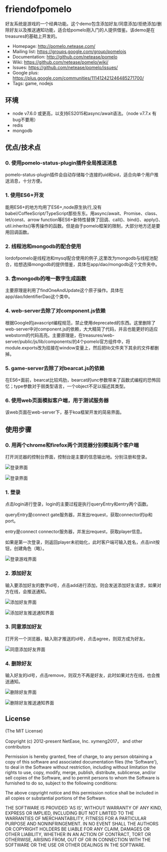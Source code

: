 # friendofpomelo


好友系统是游戏的一个经典功能。这个demo包含添加好友/同意添加/拒绝添加/删除好友以及推送通知功能，适合给pomelo刚入门的人提供借鉴。该demo是在treasures的基础上开发的。


 * Homepage: <http://pomelo.netease.com/>
 * Mailing list: <https://groups.google.com/group/pomelojs>
 * Documentation: <http://github.com/netease/pomelo>
 * Wiki: <https://github.com/netease/pomelo/wiki/>
 * Issues: <https://github.com/netease/pomelo/issues/>
 * Google plus: <https://plus.google.com/communities/111412421246485271700/>
 * Tags: game, nodejs 

## 环境

- node v7.6.0 或更高，以支持ES2015和async/await语法。（node v7.7.x 有bug不要用）
- redis
- mongodb


## 优点/技术点

### 0. 使用pomelo-status-plugin插件全局推送消息

pomelo-status-plugin插件会自动存储每个连接的uid和sid，适合向单个用户推送消息，十分方便。

### 1. 使用ES6+开发

能用ES6+的地方均用了ES6+,node原生执行,没有babel/CoffeeScript/TypeScript那些东东。用async/await、Promise、class、let/const、arrow function等ES6+新特性替换了回调、call()、bind()、apply()、util.inherits()等秀操作的函数。但是由于pomelo框架的限制，大部分地方还是要用回调函数。

### 2. 线程池和mongodb的配合使用

lordofpomelo是线程池和mysql配合使用的例子,这里改为mongodb与线程池配合，给想选择mongodb的提供借鉴，具体在app/dao/mongodb这个文件夹中。

### 3. 含mongodb的唯一数字生成函数

主要原理是利用了findOneAndUpdate这个原子操作。具体在app/dao/IdentifierDao这个类中。

### 4. web-server去除了对component.js依赖

根据Google的javascript编程规范，禁止使用deprecated的东西。这里删除了web-server中对component.js的依赖，大大精简了代码，并且也能更好的适应webstorm的代码高亮。主要原理是，在treasures/web-server/public/js/lib/components/的4个pomelo官方组件中，将
module.exports改为挂接在window变量上，然后把lib文件夹下其余的文件都删掉。

### 5. game-server去除了对bearcat.js的依赖

在ES6+面前，bearcat比较鸡肋，bearcat的unc参数带来了函数式编程的恐怖回忆；type参数对于弱类型语言，一个object不足以描述其类型。

### 6. 使用web页面模拟客户端，用于测试服务器

该web页面在web-server下，基于koa框架开发的简易界面。

## 使用步骤

### 0. 用两个chrome和firefox两个浏览器分别模拟两个客户端

打开浏览器的控制台界面，控制台是主要的信息输出地。分别注册和登录。

![登录界面](https://github.com/xymeng2017/friendofpomelo/blob/master/readme-resource/login.PNG)

![登录界面](https://github.com/xymeng2017/friendofpomelo/blob/master/readme-resource/afterlogin.PNG)

### 1. 登录

点击login进行登录，login的主要过程是执行queryEntry和entry两个函数。

queryEntry是connect gate服务器，并发出request，获取connector的ip和port。

entry是connect connector服务器，并发出request，获取player信息。

如果是第一次登录，则返回player未初始化，此时客户端可输入姓名，点击init按钮，创建角色（略）。

![登录游戏界面](https://github.com/xymeng2017/friendofpomelo/blob/master/readme-resource/afterlogingame.PNG)

### 2. 添加好友

输入要添加好友的数字id号，点击add进行添加，则会发送添加好友请求，如果对方在线，会推送通知。

![添加好友界面](https://github.com/xymeng2017/friendofpomelo/blob/master/readme-resource/add.PNG)

![添加好友推送通知界面](https://github.com/xymeng2017/friendofpomelo/blob/master/readme-resource/push.PNG)

### 3. 同意添加好友

打开另一个浏览器，输入刚才推送的id号，点击agree，则双方成为好友。

![同意添加好友界面](https://github.com/xymeng2017/friendofpomelo/blob/master/readme-resource/agree.PNG)

### 4. 删除好友

输入好友的id号，点击remove，则双方不再是好友，此时如果对方在线，也会推送通知。

![删除好友界面](https://github.com/xymeng2017/friendofpomelo/blob/master/readme-resource/remove.PNG)

![删除好友推送通知界面](https://github.com/xymeng2017/friendofpomelo/blob/master/readme-resource/push2.PNG)


## License

(The MIT License)

Copyright (c) 2012-present NetEase, Inc. xymeng2017， and other contributors

Permission is hereby granted, free of charge, to any person obtaining a copy of this software and associated documentation files (the 'Software'), to deal in the Software without restriction, including without limitation the rights to use, copy, modify, merge, publish, distribute, sublicense, and/or sell copies of the Software, and to permit persons to whom the Software is furnished to do so, subject to the following conditions:

The above copyright notice and this permission notice shall be included in all copies or substantial portions of the Software.

THE SOFTWARE IS PROVIDED 'AS IS', WITHOUT WARRANTY OF ANY KIND, EXPRESS OR IMPLIED, INCLUDING BUT NOT LIMITED TO THE WARRANTIES OF MERCHANTABILITY, FITNESS FOR A PARTICULAR PURPOSE AND NONINFRINGEMENT. IN NO EVENT SHALL THE AUTHORS OR COPYRIGHT HOLDERS BE LIABLE FOR ANY CLAIM, DAMAGES OR OTHER LIABILITY, WHETHER IN AN ACTION OF CONTRACT, TORT OR OTHERWISE, ARISING FROM, OUT OF OR IN CONNECTION WITH THE SOFTWARE OR THE USE OR OTHER DEALINGS IN THE SOFTWARE.